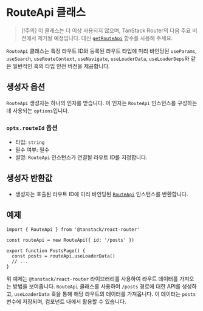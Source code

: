# RouteApi 클래스

> [!주의]
> 이 클래스는 더 이상 사용되지 않으며, TanStack Router의 다음 주요 버전에서 제거될 예정입니다.
> 대신 [`getRouteApi`](./getRouteApiFunction.md) 함수를 사용해 주세요.

`RouteApi` 클래스는 특정 라우트 ID와 등록된 라우트 타입에 미리 바인딩된 `useParams`, `useSearch`, `useRouteContext`, `useNavigate`, `useLoaderData`, `useLoaderDeps`와 같은 일반적인 훅의 타입 안전 버전을 제공합니다.


## 생성자 옵션

`RouteApi` 생성자는 하나의 인자를 받습니다. 이 인자는 `RouteApi` 인스턴스를 구성하는 데 사용되는 `options`입니다.


### `opts.routeId` 옵션

- 타입: `string`
- 필수 여부: 필수
- 설명: `RouteApi` 인스턴스가 연결될 라우트 ID를 지정합니다.


## 생성자 반환값

- 생성자는 호출된 라우트 ID에 미리 바인딩된 [`RouteApi`](./RouteApiType.md) 인스턴스를 반환합니다.


## 예제

```tsx
import { RouteApi } from '@tanstack/react-router'

const routeApi = new RouteApi({ id: '/posts' })

export function PostsPage() {
  const posts = routeApi.useLoaderData()
  // ...
}
```

위 예제는 `@tanstack/react-router` 라이브러리를 사용하여 라우트 데이터를 가져오는 방법을 보여줍니다. `RouteApi` 클래스를 사용하여 `/posts` 경로에 대한 API를 생성하고, `useLoaderData` 훅을 통해 해당 라우트의 데이터를 가져옵니다. 이 데이터는 `posts` 변수에 저장되며, 컴포넌트 내에서 활용할 수 있습니다.


